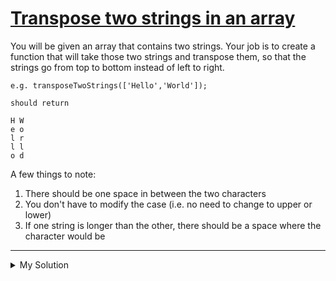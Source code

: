 # [Transpose two strings in an array](https://www.codewars.com/kata/581f4ac139dc423f04000b99)

You will be given an array that contains two strings. Your job is to create a function that will take those two strings
and transpose them, so that the strings go from top to bottom instead of left to right.

    e.g. transposeTwoStrings(['Hello','World']);

    should return

    H W
    e o
    l r
    l l
    o d

A few things to note:

1. There should be one space in between the two characters
2. You don't have to modify the case (i.e. no need to change to upper or lower)
3. If one string is longer than the other, there should be a space where the character would be

---

<details><summary>My Solution</summary>

```js
function transposeTwoStrings(array) {
  let maxLength = Math.max(array[0].length, array[1].length)
  let first = array[0].padEnd(maxLength, ' ')
  let second = array[1].padEnd(maxLength, ' ')
  let output = []

  for (let i = 0; i < maxLength; i++) {
    output.push(`${first[i]} ${second[i]}`)
  }

  return output.join('\n')
}
```

</details>
